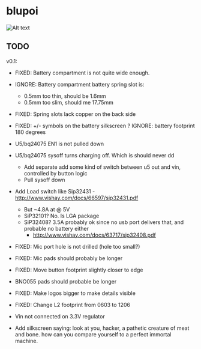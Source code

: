 blupoi
======

![Alt text](/../master/hardware/blupoi.png?raw=true "v0.1: render")


TODO
----


v0.1:
 * FIXED: Battery compartment is not quite wide enough.
 * IGNORE: Battery compartment battery spring slot is:
   - 0.5mm too thin, should be 1.6mm
   - 0.5mm too slim, should me 17.75mm
 * FIXED: Spring slots lack copper on the back side
 * FIXED: +/- symbols on the battery silkscreen
 ? IGNORE: battery footprint 180 degrees
 
 
 * U5/bq24075 EN1 is not pulled down
 * U5/bq24075 sysoff turns charging off. Which is should never dd
   - Add separate add some kind of switch between u5 out and vin, controlled by button logic
   - Pull sysoff down
 * Add Load switch like Sip32431 - http://www.vishay.com/docs/66597/sip32431.pdf
   - But ~4.8A at @ 5V
   - SiP32101? No. Is LGA package
   - SiP32408? 3.5A probably ok since no usb port delivers that, and probable no battery either
     - http://www.vishay.com/docs/63717/sip32408.pdf

 * FIXED: Mic port hole is not drilled (hole too small?)
 * FIXED: Mic pads should probably be longer

 * FIXED: Move button footprint slightly closer to edge

 * BNO055 pads should probable be longer

 * FIXED: Make logos bigger to make details visible

 * FIXED: Change L2 footprint from 0603 to 1206

 * Vin not connected on 3.3V regulator

 * Add silkscreen saying:
   look at you, hacker, a pathetic creature of meat and bone. how can you compare yourself to a perfect immortal machine.
